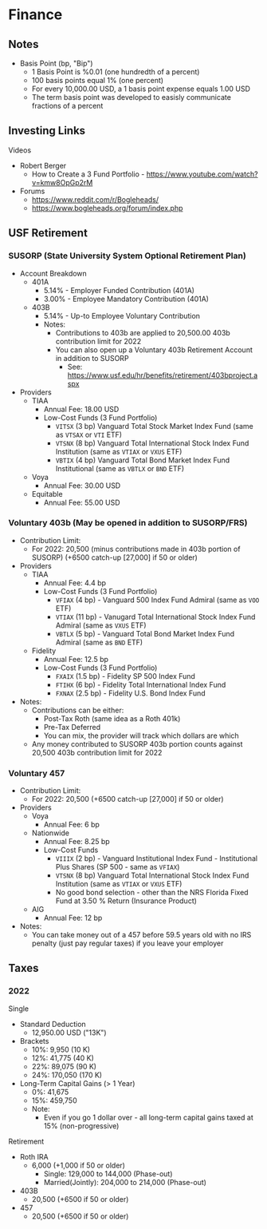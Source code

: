 # Finance

## Notes

- Basis Point (bp, "Bip")
  - 1 Basis Point is %0.01 (one hundredth of a percent)
  - 100 basis points equal 1% (one percent)
  - For every 10,000.00 USD, a 1 basis point expense equals 1.00 USD
  - The term basis point was developed to easisly communicate fractions of a percent

## Investing Links

Videos
- Robert Berger
  - How to Create a 3 Fund Portfolio - <https://www.youtube.com/watch?v=kmw8OpGp2rM>
- Forums
  - <https://www.reddit.com/r/Bogleheads/>
  - <https://www.bogleheads.org/forum/index.php>

## USF Retirement

### SUSORP (State University System Optional Retirement Plan)

- Account Breakdown
  - 401A
    - 5.14% - Employer Funded Contribution (401A)
    - 3.00% - Employee Mandatory Contribution (401A)
  - 403B
    - 5.14% - Up-to Employee Voluntary Contribution
    - Notes:
      - Contributions to 403b are applied to 20,500.00 403b contribution limit for 2022
      - You can also open up a Voluntary 403b Retirement Account in addition to SUSORP
        - See: <https://www.usf.edu/hr/benefits/retirement/403bproject.aspx>
- Providers
  - TIAA
    - Annual Fee: 18.00 USD
    - Low-Cost Funds (3 Fund Portfolio)
      - `VITSX` (3 bp) Vanguard Total Stock Market Index Fund (same as `VTSAX` or `VTI` ETF)
      - `VTSNX` (8 bp) Vanguard Total International Stock Index Fund Institution (same as `VTIAX` or `VXUS` ETF)
      - `VBTIX` (4 bp) Vanguard Total Bond Market Index Fund Institutional (same as `VBTLX` or `BND` ETF)
  - Voya
    - Annual Fee: 30.00 USD
  - Equitable
    - Annual Fee: 55.00 USD

### Voluntary 403b (May be opened in addition to SUSORP/FRS)

- Contribution Limit:
  -  For 2022: 20,500 (minus contributions made in 403b portion of SUSORP) (+6500 catch-up [27,000] if 50 or older)
- Providers
    - TIAA
      - Annual Fee: 4.4 bp
      - Low-Cost Funds (3 Fund Portfolio)
        - `VFIAX` (4 bp) - Vanguard 500 Index Fund Admiral (same as `VOO` ETF)
        - `VTIAX` (11 bp) - Vanugard Total International Stock Index Fund Admiral (same as `VXUS` ETF)
        - `VBTLX` (5 bp) - Vanguard Total Bond Market Index Fund Admiral (same as `BND` ETF)
    - Fidelity
      - Annual Fee: 12.5 bp
      - Low-Cost Funds (3 Fund Portfolio)
        - `FXAIX` (1.5 bp) - Fidelity SP 500 Index Fund
        - `FTIHX` (6 bp) - Fidelity Total International Index Fund
        - `FXNAX` (2.5 bp) - Fidelity U.S. Bond Index Fund
- Notes:
  - Contributions can be either:
    - Post-Tax Roth (same idea as a Roth 401k)
    - Pre-Tax Deferred
    - You can mix, the provider will track which dollars are which
  - Any money contributed to SUSORP 403b portion counts against 20,500 403b contribution limit for 2022

### Voluntary 457

- Contribution Limit:
  -  For 2022: 20,500 (+6500 catch-up [27,000] if 50 or older)
- Providers
  - Voya
    - Annual Fee: 6 bp
  - Nationwide
    - Annual Fee: 8.25 bp
    - Low-Cost Funds
      - `VIIIX` (2 bp) - Vanguard Institutional Index Fund - Institutional Plus Shares (SP 500 - same as `VFIAX`)
      - `VTSNX` (8 bp) Vanguard Total International Stock Index Fund Institution (same as `VTIAX` or `VXUS` ETF)
      - No good bond selection - other than the NRS Florida Fixed Fund at 3.50 % Return (Insurance Product)
  - AIG
    - Annual Fee: 12 bp
- Notes:
  - You can take money out of a 457 before 59.5 years old with no IRS penalty (just pay regular taxes) if you leave your employer

## Taxes

### 2022

Single
- Standard Deduction
  -  12,950.00 USD ("13K")
- Brackets
  - 10%:  9,950  (10 K)
  - 12%: 41,775  (40 K)
  - 22%: 89,075  (90 K)
  - 24%: 170,050 (170 K)
- Long-Term Capital Gains (> 1 Year)
  - 0%: 41,675
  - 15%: 459,750
  - Note:
    - Even if you go 1 dollar over - all long-term capital gains taxed at 15% (non-progressive)

Retirement
- Roth IRA
  - 6,000 (+1,000 if 50 or older)
    - Single: 129,000 to 144,000 (Phase-out)
    - Married(Jointly): 204,000 to 214,000 (Phase-out)
- 403B
  - 20,500 (+6500 if 50 or older)
- 457
  - 20,500 (+6500 if 50 or older)
